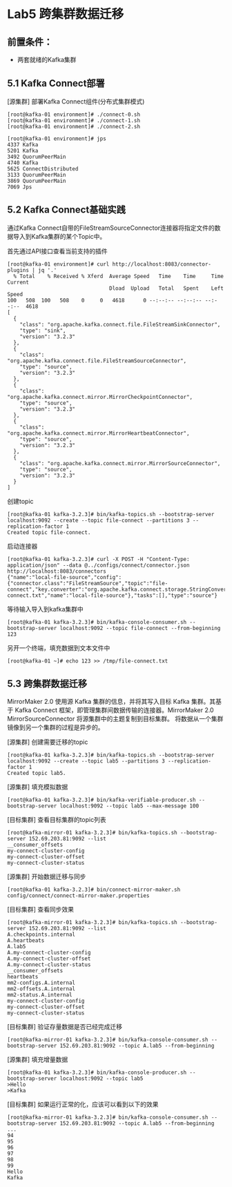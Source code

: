 # Lab5 跨集群数据迁移


## 前置条件：
- 两套就绪的Kafka集群

## 5.1 Kafka Connect部署

[源集群] 部署Kafka Connect组件(分布式集群模式)

```
[root@kafka-01 environment]# ./connect-0.sh
[root@kafka-01 environment]# ./connect-1.sh
[root@kafka-01 environment]# ./connect-2.sh

[root@kafka-01 environment]# jps
4337 Kafka
5201 Kafka
3492 QuorumPeerMain
4740 Kafka
5625 ConnectDistributed
3133 QuorumPeerMain
3869 QuorumPeerMain
7069 Jps
```

## 5.2 Kafka Connect基础实践

通过Kafka Connect自带的FileStreamSourceConnector连接器将指定文件的数据导入到Kafka集群的某个Topic中。

首先通过API接口查看当前支持的插件

```
[root@kafka-01 environment]# curl http://localhost:8083/connector-plugins | jq '.'
  % Total    % Received % Xferd  Average Speed   Time    Time     Time  Current
                                 Dload  Upload   Total   Spent    Left  Speed
100   508  100   508    0     0   4618      0 --:--:-- --:--:-- --:--:--  4618
[
  {
    "class": "org.apache.kafka.connect.file.FileStreamSinkConnector",
    "type": "sink",
    "version": "3.2.3"
  },
  {
    "class": "org.apache.kafka.connect.file.FileStreamSourceConnector",
    "type": "source",
    "version": "3.2.3"
  },
  {
    "class": "org.apache.kafka.connect.mirror.MirrorCheckpointConnector",
    "type": "source",
    "version": "3.2.3"
  },
  {
    "class": "org.apache.kafka.connect.mirror.MirrorHeartbeatConnector",
    "type": "source",
    "version": "3.2.3"
  },
  {
    "class": "org.apache.kafka.connect.mirror.MirrorSourceConnector",
    "type": "source",
    "version": "3.2.3"
  }
]
```

创建topic

```
[root@kafka-01 kafka-3.2.3]# bin/kafka-topics.sh --bootstrap-server localhost:9092 --create --topic file-connect --partitions 3 --replication-factor 1
Created topic file-connect.
```

启动连接器

```
[root@kafka-01 kafka-3.2.3]# curl -X POST -H "Content-Type: application/json" --data @../configs/connect/connector.json http://localhost:8083/connectors
{"name":"local-file-source","config":{"connector.class":"FileStreamSource","topic":"file-connect","key.converter":"org.apache.kafka.connect.storage.StringConverter","value.converter":"org.apache.kafka.connect.storage.StringConverter","converter.internal.key.converter":"org.apache.kafka.connect.storage.StringConverter","converter.internal.value.converter":"org.apache.kafka.connect.storage.StringConverter","file":"/tmp/file-connect.txt","name":"local-file-source"},"tasks":[],"type":"source"}
```


等待输入导入到kafka集群中
```
[root@kafka-01 kafka-3.2.3]# bin/kafka-console-consumer.sh --bootstrap-server localhost:9092 --topic file-connect --from-beginning
123
```

另开一个终端，填充数据到文本文件中
```
[root@kafka-01 ~]# echo 123 >> /tmp/file-connect.txt
```

## 5.3 跨集群数据迁移

MirrorMaker 2.0 使用源 Kafka 集群的信息，并将其写入目标 Kafka 集群。其基于 Kafka Connect 框架，即管理集群间数据传输的连接器。MirrorMaker 2.0 MirrorSourceConnector 将源集群中的主题复制到目标集群。
将数据从一个集群镜像到另一个集群的过程是异步的。

[源集群] 创建需要迁移的topic

```
[root@kafka-01 kafka-3.2.3]# bin/kafka-topics.sh --bootstrap-server localhost:9092 --create --topic lab5 --partitions 3 --replication-factor 1
Created topic lab5.
```

[源集群] 填充模拟数据

```
[root@kafka-01 kafka-3.2.3]# bin/kafka-verifiable-producer.sh --bootstrap-server localhost:9092 --topic lab5 --max-message 100
```

[目标集群] 查看目标集群的topic列表

```
[root@kafka-mirror-01 kafka-3.2.3]# bin/kafka-topics.sh --bootstrap-server 152.69.203.81:9092 --list
__consumer_offsets
my-connect-cluster-config
my-connect-cluster-offset
my-connect-cluster-status
```

[源集群] 开始数据迁移与同步

```
[root@kafka-01 kafka-3.2.3]# bin/connect-mirror-maker.sh config/connect/connect-mirror-maker.properties
```

[目标集群] 查看同步效果

```
[root@kafka-mirror-01 kafka-3.2.3]# bin/kafka-topics.sh --bootstrap-server 152.69.203.81:9092 --list
A.checkpoints.internal
A.heartbeats
A.lab5
A.my-connect-cluster-config
A.my-connect-cluster-offset
A.my-connect-cluster-status
__consumer_offsets
heartbeats
mm2-configs.A.internal
mm2-offsets.A.internal
mm2-status.A.internal
my-connect-cluster-config
my-connect-cluster-offset
my-connect-cluster-status
```

[目标集群] 验证存量数据是否已经完成迁移

```
[root@kafka-mirror-01 kafka-3.2.3]# bin/kafka-console-consumer.sh --bootstrap-server 152.69.203.81:9092 --topic A.lab5 --from-beginning
```

[源集群] 填充增量数据

```
[root@kafka-01 kafka-3.2.3]# bin/kafka-console-producer.sh --bootstrap-server localhost:9092 --topic lab5
>Hello
>Kafka
```

[目标集群] 如果运行正常的化，应该可以看到以下的效果

```
[root@kafka-mirror-01 kafka-3.2.3]# bin/kafka-console-consumer.sh --bootstrap-server 152.69.203.81:9092 --topic A.lab5 --from-beginning
...
94
95
96
97
98
99
Hello
Kafka
```






